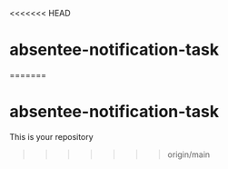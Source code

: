 <<<<<<< HEAD
# absentee-notification-task
=======
# absentee-notification-task
This is your repository
>>>>>>> origin/main
